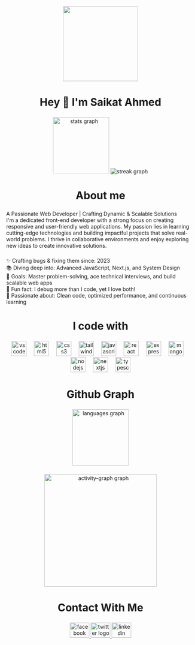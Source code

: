 <div align="center">
  <img height="200" src="[https://media.licdn.com/dms/image/v2/D4D16AQF__07FgqGlbQ/profile-displaybackgroundimage-shrink_350_1400/profile-displaybackgroundimage-shrink_350_1400/0/1739308887717?e=1751500800&v=beta&t=u6Uce_KuB4VBcJ2uxSS72N2vWAv6ZVLk1HcWzXLYEJc](https://www.linkedin.com/in/saikat-ahmed2/overlay/background-image/)"  />
</div>

###

###

<h1 align="center">Hey 👋 I'm Saikat Ahmed</h1>

###

<div align="center">
  <img src="https://github-readme-stats.vercel.app/api?username=SaikatAhmed78&hide_title=false&hide_rank=false&show_icons=true&include_all_commits=true&count_private=true&disable_animations=false&theme=dracula&locale=en&hide_border=false&order=1" height="150" alt="stats graph"  />
  <img src="https://streak-stats.demolab.com?user=SaikatAhmed78&locale=en&mode=daily&theme=midnight-purple&hide_border=false&border_radius=4&order=3" height="" alt="streak graph"  />
</div>

###

<h1 align="center">About me</h1>

###

<p align="left">A Passionate Web Developer | Crafting Dynamic & Scalable Solutions<br>I'm a dedicated front-end developer with a strong focus on creating responsive and user-friendly web applications. My passion lies in learning cutting-edge technologies and building impactful projects that solve real-world problems. I thrive in collaborative environments and enjoy exploring new ideas to create innovative solutions.</p>

###

<p align="left">✨ Crafting bugs & fixing them since: 2023<br>📚 Diving deep into: Advanced JavaScript, Next.js, and System Design<br>🎯 Goals: Master problem-solving, ace technical interviews, and build scalable web apps<br>🎲 Fun fact: I debug more than I code, yet I love both!<br>🚀 Passionate about: Clean code, optimized performance, and continuous learning</p>

###

<h1 align="center">I code with</h1>

###

<div align="center">
  <img src="https://cdn.jsdelivr.net/gh/devicons/devicon/icons/vscode/vscode-original.svg" height="40" alt="vscode logo"  />
  <img width="12" />
  <img src="https://cdn.jsdelivr.net/gh/devicons/devicon/icons/html5/html5-original.svg" height="40" alt="html5 logo"  />
  <img width="12" />
  <img src="https://cdn.jsdelivr.net/gh/devicons/devicon/icons/css3/css3-original.svg" height="40" alt="css3 logo"  />
  <img width="12" />
  <img src="https://cdn.jsdelivr.net/gh/devicons/devicon/icons/tailwindcss/tailwindcss-original-wordmark.svg" height="40" alt="tailwindcss logo"  />
  <img width="12" />
  <img src="https://cdn.jsdelivr.net/gh/devicons/devicon/icons/javascript/javascript-original.svg" height="40" alt="javascript logo"  />
  <img width="12" />
  <img src="https://cdn.jsdelivr.net/gh/devicons/devicon/icons/react/react-original.svg" height="40" alt="react logo"  />
  <img width="12" />
  <img src="https://cdn.jsdelivr.net/gh/devicons/devicon/icons/express/express-original.svg" height="40" alt="express logo"  />
  <img width="12" />
  <img src="https://cdn.jsdelivr.net/gh/devicons/devicon/icons/mongodb/mongodb-original.svg" height="40" alt="mongodb logo"  />
  <img width="12" />
  <img src="https://cdn.jsdelivr.net/gh/devicons/devicon/icons/nodejs/nodejs-original.svg" height="40" alt="nodejs logo"  />
  <img width="12" />
  <img src="https://cdn.jsdelivr.net/gh/devicons/devicon/icons/nextjs/nextjs-original.svg" height="40" alt="nextjs logo"  />
  <img width="12" />
  <img src="https://cdn.jsdelivr.net/gh/devicons/devicon/icons/typescript/typescript-original.svg" height="40" alt="typescript logo"  />
</div>

###

<div align="center">
</div>

###

<h1 align="center">Github Graph</h1>

###

<div align="center">
  <img src="https://github-readme-stats.vercel.app/api/top-langs?username=SaikatAhmed78&locale=en&hide_title=false&layout=compact&card_width=320&langs_count=5&theme=react&hide_border=false&order=2" height="150" alt="languages graph"  />
</div>

###

<div align="center">
  <img src="https://github-readme-activity-graph.vercel.app/graph?username=SaikatAhmed78&radius=16&theme=react&area=true&order=5" height="300" alt="activity-graph graph"  />
</div>

###

<h1 align="center">Contact With Me</h1>

###

<div align="center">
  <a href="https://www.facebook.com/groups/553302807731607/user/100089336925825" target="_blank">
    <img src="https://raw.githubusercontent.com/maurodesouza/profile-readme-generator/master/src/assets/icons/social/facebook/default.svg" width="52" height="40" alt="facebook logo"  />
  </a>
  <a href="https://x.com/ahm18110" target="_blank">
    <img src="https://raw.githubusercontent.com/maurodesouza/profile-readme-generator/master/src/assets/icons/social/twitter/default.svg" width="52" height="40" alt="twitter logo"  />
  </a>
  <a href="https://www.linkedin.com/in/shaikat-ahmed-86578632b/" target="_blank">
    <img src="https://raw.githubusercontent.com/maurodesouza/profile-readme-generator/master/src/assets/icons/social/linkedin/default.svg" width="52" height="40" alt="linkedin logo"  />
  </a>
</div>

###
